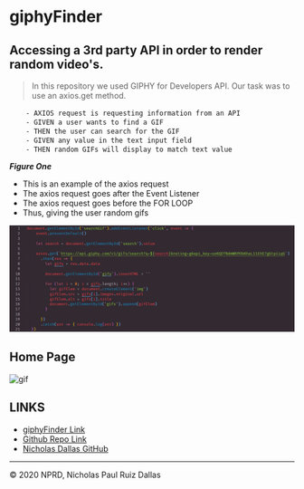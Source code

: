 # giphyFinder
## Accessing a 3rd party API in order to render random video's.

> In this repository we used GIPHY for Developers API. Our task was to use an axios.get method.

```
    - AXIOS request is requesting information from an API
    - GIVEN a user wants to find a GIF
    - THEN the user can search for the GIF
    - GIVEN any value in the text input field
    - THEN random GIFs will display to match text value

```

***Figure One***

 - This is an example of the axios request
 - The axios request goes after the Event Listener
 - The axios request goes before the FOR LOOP
 - Thus, giving the user random gifs 

![axios](./photos/axios.PNG)

## Home Page

![gif](./photos/gif.gif)

## LINKS

- [giphyFinder Link](https://nicholasd-uci.github.io/giphyFinder/)
- [Github Repo Link](https://github.com/nicholasd-uci/giphyFinder)
- [Nicholas Dallas GitHub](https://github.com/nicholasd-uci)

- - -
© 2020 NPRD, Nicholas Paul Ruiz Dallas